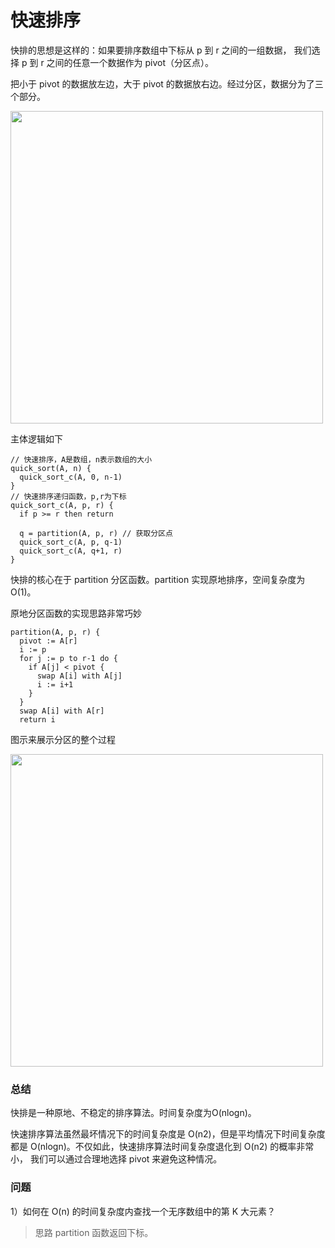 # 快速排序

快排的思想是这样的：如果要排序数组中下标从 p 到 r 之间的一组数据，
我们选择 p 到 r 之间的任意一个数据作为 pivot（分区点）。
 
把小于 pivot 的数据放左边，大于 pivot 的数据放右边。经过分区，数据分为了三个部分。
 
<img src="https://static001.geekbang.org/resource/image/4d/81/4d892c3a2e08a17f16097d07ea088a81.jpg" width=500>

主体逻辑如下

```
// 快速排序，A是数组，n表示数组的大小
quick_sort(A, n) {
  quick_sort_c(A, 0, n-1)
}
// 快速排序递归函数，p,r为下标
quick_sort_c(A, p, r) {
  if p >= r then return
  
  q = partition(A, p, r) // 获取分区点
  quick_sort_c(A, p, q-1)
  quick_sort_c(A, q+1, r)
}
```

快排的核心在于 partition 分区函数。partition 实现原地排序，空间复杂度为 O(1)。

原地分区函数的实现思路非常巧妙

```
partition(A, p, r) {
  pivot := A[r]
  i := p
  for j := p to r-1 do {
    if A[j] < pivot {
      swap A[i] with A[j]
      i := i+1
    }
  }
  swap A[i] with A[r]
  return i

```

图示来展示分区的整个过程

<img src="https://static001.geekbang.org/resource/image/08/e7/086002d67995e4769473b3f50dd96de7.jpg" width=500>

### 总结

快排是一种原地、不稳定的排序算法。时间复杂度为O(nlogn)。

快速排序算法虽然最坏情况下的时间复杂度是 O(n2)，但是平均情况下时间复杂度都是 O(nlogn)。不仅如此，快速排序算法时间复杂度退化到 O(n2) 的概率非常小，
我们可以通过合理地选择 pivot 来避免这种情况。

### 问题

1）如何在 O(n) 的时间复杂度内查找一个无序数组中的第 K 大元素？ 

> 思路 partition 函数返回下标。



